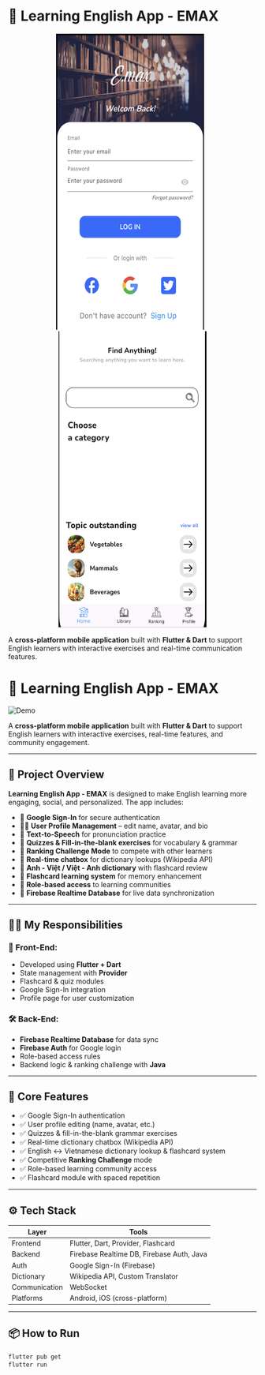 # 📱 Learning English App - EMAX

<p align="center">
  <img src="assets/images/img0.png" alt="Demo 1" width="300" height="600" style="display:inline-block; margin-right:10px;"/>
  <img src="assets/images/img1.png" alt="Demo 2" width="300" height="600" style="display:inline-block;"/>
</p>

A **cross-platform mobile application** built with **Flutter & Dart** to support English learners with interactive exercises and real-time communication features.

# 📱 Learning English App - EMAX

<img src="images/demo.png" alt="Demo" width="400"/>

A **cross-platform mobile application** built with **Flutter & Dart** to support English learners with interactive exercises, real-time features, and community engagement.

---

## 🚀 Project Overview

**Learning English App - EMAX** is designed to make English learning more engaging, social, and personalized. The app includes:

- 🔐 **Google Sign-In** for secure authentication
- 🧑‍💼 **User Profile Management** – edit name, avatar, and bio
- 📢 **Text-to-Speech** for pronunciation practice
- 🧠 **Quizzes & Fill-in-the-blank exercises** for vocabulary & grammar
- 🥇 **Ranking Challenge Mode** to compete with other learners
- 💬 **Real-time chatbox** for dictionary lookups (Wikipedia API)
- 🔄 **Anh - Việt / Việt - Anh dictionary** with flashcard review
- 🧩 **Flashcard learning system** for memory enhancement
- 🔐 **Role-based access** to learning communities
- 🔄 **Firebase Realtime Database** for live data synchronization

---

## 🧑‍💻 My Responsibilities

### 🎨 Front-End:

- Developed using **Flutter + Dart**
- State management with **Provider**
- Flashcard & quiz modules
- Google Sign-In integration
- Profile page for user customization

### 🛠️ Back-End:

- **Firebase Realtime Database** for data sync
- **Firebase Auth** for Google login
- Role-based access rules
- Backend logic & ranking challenge with **Java**

---

## 🔑 Core Features

- ✅ Google Sign-In authentication
- ✅ User profile editing (name, avatar, etc.)
- ✅ Quizzes & fill-in-the-blank grammar exercises
- ✅ Real-time dictionary chatbox (Wikipedia API)
- ✅ English ↔ Vietnamese dictionary lookup & flashcard system
- ✅ Competitive **Ranking Challenge** mode
- ✅ Role-based learning community access
- ✅ Flashcard module with spaced repetition

---

## ⚙️ Tech Stack

| Layer         | Tools                                     |
| ------------- | ----------------------------------------- |
| Frontend      | Flutter, Dart, Provider, Flashcard        |
| Backend       | Firebase Realtime DB, Firebase Auth, Java |
| Auth          | Google Sign-In (Firebase)                 |
| Dictionary    | Wikipedia API, Custom Translator          |
| Communication | WebSocket                                 |
| Platforms     | Android, iOS (cross-platform)             |

---

## 📦 How to Run

```bash
flutter pub get
flutter run
```
